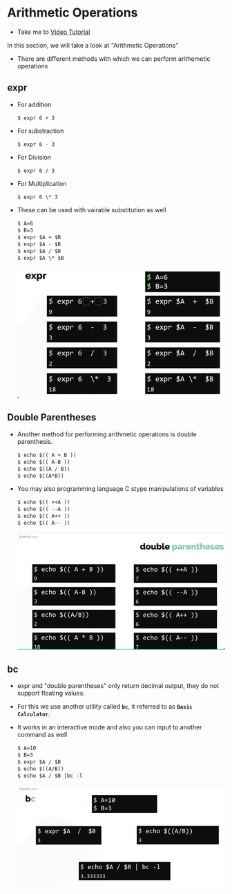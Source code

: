 # Arithmetic Operations 
  - Take me to [Video Tutorial](https://kodekloud.com/topic/arithmetic-operations/)
  
In this section, we will take a look at "Arithmetic Operations"
- There are different methods with which we can perform arithemetic operations

## expr
- For addition
  ```
  $ expr 6 + 3
  ```
- For substraction
  ```
  $ expr 6 - 3
  ```
- For Division
  ```
  $ expr 6 / 3
  ```
- For Multiplication
  ```
  $ expr 6 \* 3
  ```

- These can be used with vairable substitution as well
  ```
  $ A=6
  $ B=3
  $ expr $A + $B
  $ expr $A - $B
  $ expr $A / $B
  $ expr $A \* $B
  ```
  ![expr](../../images/expr.PNG)
  
## Double Parentheses
- Another method for performing arithmetic operations is double parenthesis.
  ```
  $ echo $(( A + B ))
  $ echo $(( A-B ))
  $ echo $((A / B))
  $ echo $((A*B))
  ```
  
- You may also programming language C stype manipulations of variables 
  ```
  $ echo $(( ++A ))
  $ echo $(( --A ))
  $ echo $(( A++ ))
  $ echo $(( A-- ))
  ```
  ![dp](../../images/dp.PNG)
  
## bc
- expr and "double parentheses" only return decimal output, they do not support floating values.
- For this we use another utility called **`bc`**, it referred to as **`Basic Calculator`**.
- It works in an interactive mode and also you can input to another command as well

  ```
  $ A=10
  $ B=3
  $ expr $A / $B
  $ echo $((A/B))
  $ echo $A / $B |bc -l
  ```
  ![bc](../../images/bc.PNG)

